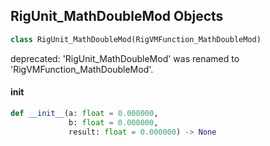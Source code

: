 ## RigUnit_MathDoubleMod Objects

```python
class RigUnit_MathDoubleMod(RigVMFunction_MathDoubleMod)
```

deprecated: 'RigUnit_MathDoubleMod' was renamed to 'RigVMFunction_MathDoubleMod'.

<a id="unreal.RigUnit_MathDoubleMod.__init__"></a>

#### __init__

```python
def __init__(a: float = 0.000000,
             b: float = 0.000000,
             result: float = 0.000000) -> None
```

<a id="unreal.RigVMFunction_MathDoubleMin"></a>